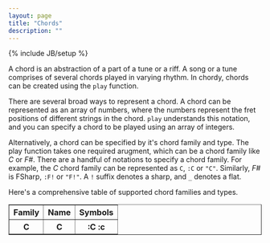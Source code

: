 ```yaml
---
layout: page
title: "Chords"
description: ""
---
```

{% include JB/setup %}

A chord is an abstraction of a part of a tune or a riff.
A song or a tune comprises of several chords played in varying rhythm.
In chordy, chords can be created using the <code>play</code> function.

There are several broad ways to represent a chord.
A chord can be represented as an array of numbers, where the numbers represent the fret positions of different strings in the chord.
<code>play</code> understands this notation, and you can specify a chord to be played using an array of integers.

<script src="https://gist.github.com/darth10/4967644.js?file=chords_with_array.rb"><!-- Gist  --></script>

Alternatively, a chord can be specified by it's chord family and type.
The play function takes one required arugment, which can be a chord family like <i>C</i> or <i>F#</i>.
There are a handful of notations to specify a chord family. For example, the <i>C</i> chord family can be represented as <code>C</code>, <code>:C</code> or <code>"C"</code>.
Similarly, <i>F#</i> is FSharp, <code>:F!</code> or <code>"F!"</code>. A <code>!</code> suffix denotes a sharp, and <code>_</code> denotes a flat.

Here's a comprehensive table of supported chord families and types.

<table border="1" cellpadding="2">
<tr>
  <th>Family</th><th>Name</th><th>Symbols</th>
</tr>
<tr>
  <th>C</th><th>C</th><th>:C :c</th>
</tr>
</table>
